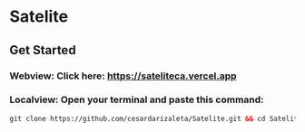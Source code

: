 # **Satelite**

## Get Started  
### Webview: Click here: https://sateliteca.vercel.app  

### Localview: Open your terminal and paste this command:  
```html
git clone https://github.com/cesardarizaleta/Satelite.git && cd Satelite && npm i react react-dom && npm i react-icons && npm start
```
